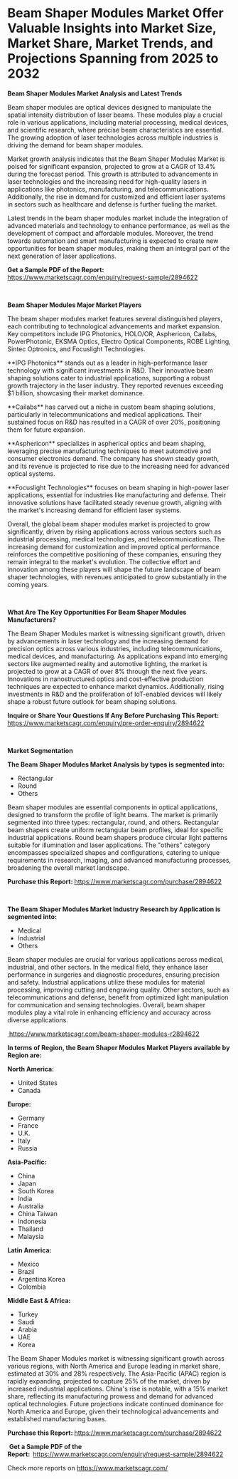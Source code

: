 <p><h1>Beam Shaper Modules Market Offer Valuable Insights into Market Size, Market Share, Market Trends, and Projections Spanning from 2025 to 2032</h1></p><p><strong>Beam Shaper Modules Market Analysis and Latest Trends</strong></p>
<p><p>Beam shaper modules are optical devices designed to manipulate the spatial intensity distribution of laser beams. These modules play a crucial role in various applications, including material processing, medical devices, and scientific research, where precise beam characteristics are essential. The growing adoption of laser technologies across multiple industries is driving the demand for beam shaper modules.</p><p>Market growth analysis indicates that the Beam Shaper Modules Market is poised for significant expansion, projected to grow at a CAGR of 13.4% during the forecast period. This growth is attributed to advancements in laser technologies and the increasing need for high-quality lasers in applications like photonics, manufacturing, and telecommunications. Additionally, the rise in demand for customized and efficient laser systems in sectors such as healthcare and defense is further fueling the market.</p><p>Latest trends in the beam shaper modules market include the integration of advanced materials and technology to enhance performance, as well as the development of compact and affordable modules. Moreover, the trend towards automation and smart manufacturing is expected to create new opportunities for beam shaper modules, making them an integral part of the next generation of laser applications.</p></p>
<p><strong>Get a Sample PDF of the Report:&nbsp;</strong> <a href="https://www.marketscagr.com/enquiry/request-sample/2894622?utm_campaign=3308&utm_medium=2&utm_source=Github&utm_content=ia&utm_term=15032025&utm_id=beam-shaper-modules">https://www.marketscagr.com/enquiry/request-sample/2894622</a></p>
<p>&nbsp;</p>
<p><strong>Beam Shaper Modules Major Market Players</strong></p>
<p><p>The beam shaper modules market features several distinguished players, each contributing to technological advancements and market expansion. Key competitors include IPG Photonics, HOLO/OR, Asphericon, Cailabs, PowerPhotonic, EKSMA Optics, Electro Optical Components, ROBE Lighting, Sintec Optronics, and Focuslight Technologies.</p><p>**IPG Photonics** stands out as a leader in high-performance laser technology with significant investments in R&D. Their innovative beam shaping solutions cater to industrial applications, supporting a robust growth trajectory in the laser industry. They reported revenues exceeding $1 billion, showcasing their market dominance.</p><p>**Cailabs** has carved out a niche in custom beam shaping solutions, particularly in telecommunications and medical applications. Their sustained focus on R&D has resulted in a CAGR of over 20%, positioning them for future expansion.</p><p>**Asphericon** specializes in aspherical optics and beam shaping, leveraging precise manufacturing techniques to meet automotive and consumer electronics demand. The company has shown steady growth, and its revenue is projected to rise due to the increasing need for advanced optical systems.</p><p>**Focuslight Technologies** focuses on beam shaping in high-power laser applications, essential for industries like manufacturing and defense. Their innovative solutions have facilitated steady revenue growth, aligning with the market's increasing demand for efficient laser systems.</p><p>Overall, the global beam shaper modules market is projected to grow significantly, driven by rising applications across various sectors such as industrial processing, medical technologies, and telecommunications. The increasing demand for customization and improved optical performance reinforces the competitive positioning of these companies, ensuring they remain integral to the market's evolution. The collective effort and innovation among these players will shape the future landscape of beam shaper technologies, with revenues anticipated to grow substantially in the coming years.</p></p>
<p>&nbsp;</p>
<p><strong>What Are The Key Opportunities For Beam Shaper Modules Manufacturers?</strong></p>
<p><p>The Beam Shaper Modules market is witnessing significant growth, driven by advancements in laser technology and the increasing demand for precision optics across various industries, including telecommunications, medical devices, and manufacturing. As applications expand into emerging sectors like augmented reality and automotive lighting, the market is projected to grow at a CAGR of over 8% through the next five years. Innovations in nanostructured optics and cost-effective production techniques are expected to enhance market dynamics. Additionally, rising investments in R&D and the proliferation of IoT-enabled devices will likely shape a robust future outlook for beam shaping solutions.</p></p>
<p><strong>Inquire or Share Your Questions If Any Before Purchasing This Report:</strong> <a href="https://www.marketscagr.com/enquiry/pre-order-enquiry/2894622?utm_campaign=3308&utm_medium=2&utm_source=Github&utm_content=ia&utm_term=15032025&utm_id=beam-shaper-modules">https://www.marketscagr.com/enquiry/pre-order-enquiry/2894622</a></p>
<p>&nbsp;</p>
<p><strong>Market Segmentation</strong></p>
<p><strong>The Beam Shaper Modules Market Analysis by types is segmented into:</strong></p>
<p><ul><li>Rectangular</li><li>Round</li><li>Others</li></ul></p>
<p><p>Beam shaper modules are essential components in optical applications, designed to transform the profile of light beams. The market is primarily segmented into three types: rectangular, round, and others. Rectangular beam shapers create uniform rectangular beam profiles, ideal for specific industrial applications. Round beam shapers produce circular light patterns suitable for illumination and laser applications. The "others" category encompasses specialized shapes and configurations, catering to unique requirements in research, imaging, and advanced manufacturing processes, broadening the overall market landscape.</p></p>
<p><strong>Purchase this Report:&nbsp;</strong><a href="https://www.marketscagr.com/purchase/2894622?utm_campaign=3308&utm_medium=2&utm_source=Github&utm_content=ia&utm_term=15032025&utm_id=beam-shaper-modules">https://www.marketscagr.com/purchase/2894622</a></p>
<p>&nbsp;</p>
<p><strong>The Beam Shaper Modules Market Industry Research by Application is segmented into:</strong></p>
<p><ul><li>Medical</li><li>Industrial</li><li>Others</li></ul></p>
<p><p>Beam shaper modules are crucial for various applications across medical, industrial, and other sectors. In the medical field, they enhance laser performance in surgeries and diagnostic procedures, ensuring precision and safety. Industrial applications utilize these modules for material processing, improving cutting and engraving quality. Other sectors, such as telecommunications and defense, benefit from optimized light manipulation for communication and sensing technologies. Overall, beam shaper modules play a vital role in enhancing efficiency and accuracy across diverse applications.</p></p>
<p><a href="https://www.marketscagr.com/beam-shaper-modules-r2894622?utm_campaign=3308&utm_medium=2&utm_source=Github&utm_content=ia&utm_term=15032025&utm_id=beam-shaper-modules">&nbsp;https://www.marketscagr.com/beam-shaper-modules-r2894622</a></p>
<p><strong>In terms of Region, the Beam Shaper Modules Market Players available by Region are:</strong></p>
<p>
    <p> <strong> North America: </strong>
        <ul>
            <li>United States</li>
            <li>Canada</li>
        </ul>
        </p> 
    <p> <strong> Europe: </strong>
        <ul>
            <li>Germany</li>
            <li>France</li>
            <li>U.K.</li>
            <li>Italy</li>
            <li>Russia</li>
        </ul>
        </p> 
    <p> <strong> Asia-Pacific: </strong>
        <ul>
            <li>China</li>
            <li>Japan</li>
            <li>South Korea</li>
            <li>India</li>
            <li>Australia</li>
            <li>China Taiwan</li>
            <li>Indonesia</li>
            <li>Thailand</li>
            <li>Malaysia</li>
        </ul>
        </p> 
    <p> <strong> Latin America: </strong>
        <ul>
            <li>Mexico</li>
            <li>Brazil</li>
            <li>Argentina Korea</li>
            <li>Colombia</li>
        </ul>
        </p> 
    <p> <strong> Middle East & Africa: </strong>
        <ul>
            <li>Turkey</li>
            <li>Saudi</li>
            <li>Arabia</li>
            <li>UAE</li>
            <li>Korea</li>
        </ul>
    </p>
    </p>
<p><p>The Beam Shaper Modules market is witnessing significant growth across various regions, with North America and Europe leading in market share, estimated at 30% and 28% respectively. The Asia-Pacific (APAC) region is rapidly expanding, projected to capture 25% of the market, driven by increased industrial applications. China's rise is notable, with a 15% market share, reflecting its manufacturing prowess and demand for advanced optical technologies. Future projections indicate continued dominance for North America and Europe, given their technological advancements and established manufacturing bases.</p></p>
<p><strong>Purchase this Report: </strong><a href="https://www.marketscagr.com/purchase/2894622?utm_campaign=3308&utm_medium=2&utm_source=Github&utm_content=ia&utm_term=15032025&utm_id=beam-shaper-modules">https://www.marketscagr.com/purchase/2894622</a></p>
<p>&nbsp;<strong>Get a Sample PDF of the Report:&nbsp;&nbsp;</strong><a href="https://www.marketscagr.com/enquiry/request-sample/2894622?utm_campaign=3308&utm_medium=2&utm_source=Github&utm_content=ia&utm_term=15032025&utm_id=beam-shaper-modules">https://www.marketscagr.com/enquiry/request-sample/2894622</a></p>
<p><strong></strong></p>
<p>Check more reports on <a href="https://www.marketscagr.com/?utm_campaign=3308&utm_medium=2&utm_source=Github&utm_content=ia&utm_term=15032025&utm_id=beam-shaper-modules">https://www.marketscagr.com/</a></p>